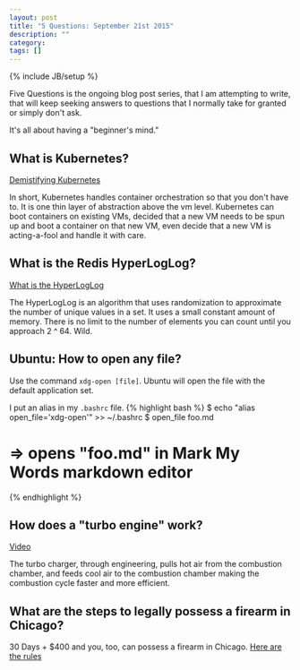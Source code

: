 ```yaml
---
layout: post
title: "5 Questions: September 21st 2015"
description: ""
category: 
tags: []
---
```

{% include JB/setup %}

Five Questions is the ongoing blog post series, that I am attempting to write, that will keep seeking answers to questions that I normally take for granted or simply don't ask.

It's all about having a "beginner's mind."

## What is Kubernetes? ##

[Demistifying Kubernetes](http://www.computerweekly.com/feature/Demystifying-Kubernetes-the-tool-to-manage-Google-scale-workloads-in-the-cloud)


In short, Kubernetes handles container orchestration so that you don't have to. It is one thin layer of abstraction above the vm level. Kubernetes can boot containers on existing VMs, decided that a new VM needs to be spun up and boot a container on that new VM, even decide that a new VM is acting-a-fool and handle it with care.

## What is the Redis HyperLogLog? ##

[What is the HyperLogLog](http://www.tutorialspoint.com/redis/redis_hyperloglog.htm)

The HyperLogLog is an algorithm that uses randomization to approximate the number of unique values in a set. It uses a small constant amount of memory. There is no limit to the number of elements you can count until you approach 2 ^ 64. Wild.

## Ubuntu: How to open any file? ##

Use the command `xdg-open [file]`. Ubuntu will open the file with the default application set.  

I put an alias in my `.bashrc` file.
{% highlight bash %}
$ echo "alias open_file='xdg-open'" >> ~/.bashrc
$ open_file foo.md
# => opens "foo.md" in Mark My Words markdown editor
{% endhighlight %}

## How does a "turbo engine" work? ##

[Video](https://www.youtube.com/watch?v=DqWKNuTppmU)

The turbo charger, through engineering, pulls hot air from the combustion chamber, and feeds cool air to the combustion chamber making the combustion cycle faster and more efficient.

## What are the steps to legally possess a firearm in Chicago? ##

30 Days + $400 and you, too, can possess a firearm in Chicago. [Here are the rules](http://www.chicagogunowners.com/2012/05/step-by-step-chicago-firearm-registration/)



````
